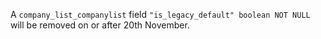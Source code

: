 A `company_list_companylist` field `"is_legacy_default" boolean NOT NULL` will be removed on or after 20th November.
